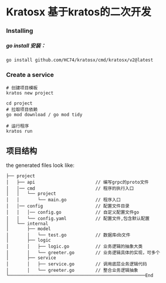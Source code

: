 # Kratosx 基于kratos的二次开发
### Installing
##### go install 安装：
```
go install github.com/HC74/kratosx/cmd/kratosx/v2@latest
```

### Create a service
```
# 创建项目模板
kratos new project

cd project
# 拉取项目依赖
go mod download / go mod tidy

# 运行程序
kratos run
```

## 项目结构
the generated files look like:

   ```Plain Text
   ├── project
   │   ├── api                       // 编写grpc的proto文件
   │   │── cmd                       // 程序的执行入口
   │   │   └── project
   │   │       └── main.go           // 程序入口
   │   │── config                    // 配置文件目录
   │   │   │── config.go             // 自定义配置文件go
   │   │   └── config.yaml           // 配置文件,包含默认配置
   │   └── internal
   │       ├── model
   │       │   └── test.go           // 数据库db文件
   │       ├── logic
   │       │   ├── logic.go          // 业务逻辑的抽象大类
   │       │   └── greeter.go        // 业务逻辑具体的实现，可多个
   │       ├── service
   │       │   ├── service.go        // 调用底层业务逻辑代码
   │       │   └── greeter.go        // 整合业务逻辑抽象
   └────────────────────────────────────────────────────End
   ```